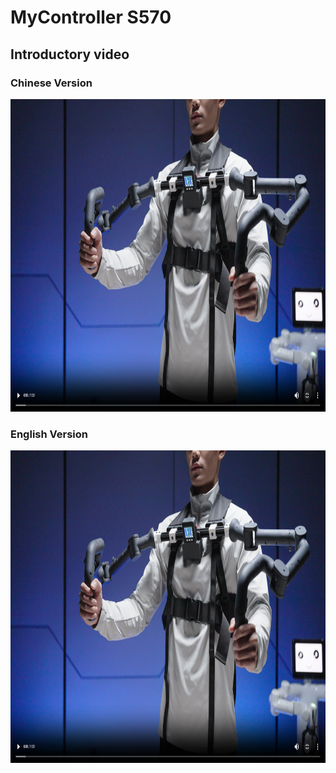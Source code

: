 # MyController S570

## Introductory video

### Chinese Version
<img src="../../resources/4-FunctionsAndApplications/6-SDKDevelopment/6.1-Wayofwearing/1_download/pic.jpg" controls="controls" width="800" height="500"></img>

### English Version
<img src="../../resources/4-FunctionsAndApplications/6-SDKDevelopment/6.1-Wayofwearing/1_download/pic.jpg" controls="controls" width="800" height="500"></img>